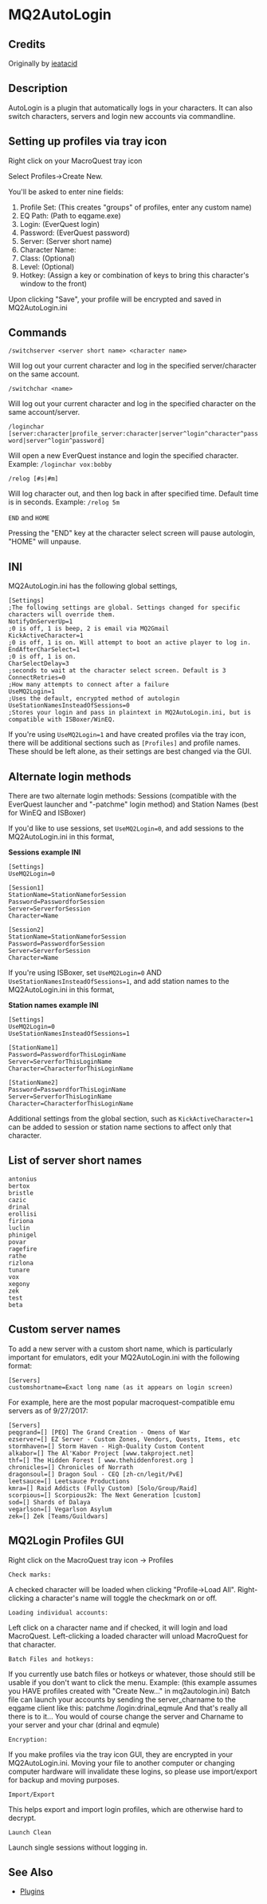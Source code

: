 # MQ2AutoLogin

## Credits

Originally by [ieatacid](https://macroquest2.com/phpBB3/viewtopic.php?f=50&t=16427)

## Description

AutoLogin is a plugin that automatically logs in your characters. It can also switch characters, servers and login new accounts via commandline.

## Setting up profiles via tray icon

Right click on your MacroQuest tray icon

Select Profiles-&gt;Create New.

You'll be asked to enter nine fields:

1. Profile Set: (This creates "groups" of profiles, enter any custom name) 
2. EQ Path: (Path to eqgame.exe)
3. Login: (EverQuest login)
4. Password:  (EverQuest password)
5. Server: (Server short name)
6. Character Name: 
7. Class: (Optional)
8. Level: (Optional)
9. Hotkey: (Assign a key or combination of keys to bring this character's window to the front)

Upon clicking "Save", your profile will be encrypted and saved in MQ2AutoLogin.ini

## Commands

`/switchserver <server short name> <character name>`

Will log out your current character and log in the specified server/character on the same account. 

`/switchchar <name>`

Will log out your current character and log in the specified character on the same account/server. 

`/loginchar [server:character|profile_server:character|server^login^character^password|server^login^password]`

Will open a new EverQuest instance and login the specified character. Example: `/loginchar vox:bobby`

`/relog [#s|#m]`

Will log character out, and then log back in after specified time. Default time is in seconds. Example: `/relog 5m`

`END` and `HOME`

Pressing the "END" key at the character select screen will pause autologin, "HOME" will unpause.

## INI 

MQ2AutoLogin.ini has the following global settings,
```ini⏎
[Settings]
;The following settings are global. Settings changed for specific characters will override them.
NotifyOnServerUp=1
;0 is off, 1 is beep, 2 is email via MQ2Gmail
KickActiveCharacter=1
;0 is off, 1 is on. Will attempt to boot an active player to log in.
EndAfterCharSelect=1
;0 is off, 1 is on.
CharSelectDelay=3
;seconds to wait at the character select screen. Default is 3
ConnectRetries=0
;How many attempts to connect after a failure
UseMQ2Login=1
;Uses the default, encrypted method of autologin
UseStationNamesInsteadOfSessions=0
;Stores your login and pass in plaintext in MQ2AutoLogin.ini, but is compatible with ISBoxer/WinEQ.
```
If you're using `UseMQ2Login=1` and have created profiles via the tray icon, there will be additional sections such as `[Profiles]` and profile names. These should be left alone, as their settings are best changed via the GUI.

## Alternate login methods
There are two alternate login methods: Sessions (compatible with the EverQuest launcher and "-patchme" login method) and Station Names (best for WinEQ and ISBoxer) 

If you'd like to use sessions, set `UseMQ2Login=0`, and add sessions to the MQ2AutoLogin.ini in this format, 

**Sessions example INI**
```ini⏎
[Settings]
UseMQ2Login=0

[Session1]
StationName=StationNameforSession
Password=PasswordforSession
Server=ServerforSession
Character=Name

[Session2]
StationName=StationNameforSession
Password=PasswordforSession
Server=ServerforSession
Character=Name
```

If you're using ISBoxer, set `UseMQ2Login=0` AND `UseStationNamesInsteadOfSessions=1`, and add station names to the MQ2AutoLogin.ini in this format, 

**Station names example INI**
```ini⏎
[Settings]
UseMQ2Login=0
UseStationNamesInsteadOfSessions=1

[StationName1]
Password=PasswordforThisLoginName
Server=ServerforThisLoginName
Character=CharacterforThisLoginName

[StationName2]
Password=PasswordforThisLoginName
Server=ServerforThisLoginName
Character=CharacterforThisLoginName
```

Additional settings from the global section, such as `KickActiveCharacter=1` can be added to session or station name sections to affect only that character.


## List of server short names

    antonius
    bertox
    bristle
    cazic
    drinal
    erollisi
    firiona
    luclin
    phinigel
    povar
    ragefire
    rathe
    rizlona
    tunare
    vox
    xegony
    zek
    test
    beta

## Custom server names
To add a new server with a custom short name, which is particularly important for emulators, edit your MQ2AutoLogin.ini with the following format: 
```ini⏎
[Servers]
customshortname=Exact long name (as it appears on login screen)
```
For example, here are the most popular macroquest-compatible emu servers as of 9/27/2017: 
```ini⏎
[Servers]
peqgrand=[] [PEQ] The Grand Creation - Omens of War
ezserver=[] EZ Server - Custom Zones, Vendors, Quests, Items, etc
stormhaven=[] Storm Haven - High-Quality Custom Content
alkabor=[] The Al'Kabor Project [www.takproject.net]
thf=[] The Hidden Forest [ www.thehiddenforest.org ]
chronicles=[] Chronicles of Norrath
dragonsoul=[] Dragon Soul - CEQ [zh-cn/legit/PvE]
leetsauce=[] Leetsauce Productions
kmra=[] Raid Addicts (Fully Custom) [Solo/Group/Raid]
scorpious=[] Scorpious2k: The Next Generation [custom]
sod=[] Shards of Dalaya
vegarlson=[] Vegarlson Asylum
zek=[] Zek [Teams/Guildwars]
```

## MQ2Login Profiles GUI

Right click on the MacroQuest tray icon -> Profiles

`Check marks:`

A checked character will be loaded when clicking "Profile->Load All". Right-clicking a character's name will toggle the checkmark on or off.

`Loading individual accounts:`

Left click on a character name and if checked, it will login and load MacroQuest. Left-clicking a loaded character will unload MacroQuest for that character.

`Batch Files and hotkeys:`

If you currently use batch files or hotkeys or whatever, those should still be usable if you don't want to click the menu. Example: \(this example assumes you HAVE profiles created with "Create New..." in mq2autologin.ini\) Batch file can launch your accounts by sending the server\_charname to the eqgame client like this:  patchme /login:drinal\_eqmule And that's really all there is to it... You would of course change the server and Charname to your server and your char \(drinal and eqmule\)

`Encryption:`

If you make profiles via the tray icon GUI, they are encrypted in your MQ2AutoLogin.ini. Moving your file to another computer or changing computer hardware will invalidate these logins, so please use import/export for backup and moving purposes.

`Import/Export`

This helps export and import login profiles, which are otherwise hard to decrypt. 

`Launch Clean`

Launch single sessions without logging in.


## See Also

* [Plugins](../../documentation/macroquest2-plugins.md)

